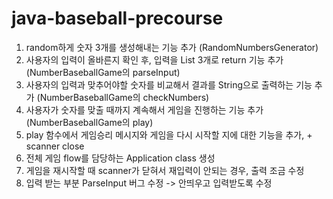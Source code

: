# java-baseball-precourse
1. random하게 숫자 3개를 생성해내는 기능 추가 (RandomNumbersGenerator)
2. 사용자의 입력이 올바른지 확인 후, 입력을 List<Integer> 3개로 return 기능 추가 (NumberBaseballGame의 parseInput)
3. 사용자의 입력과 맞추어야할 숫자를 비교해서 결과를 String으로 출력하는 기능 추가 (NumberBaseballGame의 checkNumbers)
4. 사용자가 숫자를 맞출 때까지 계속해서 게임을 진행하는 기능 추가 (NumberBaseballGame의 play)
5. play 함수에서 게임승리 메시지와 게임을 다시 시작할 지에 대한 기능을 추가, + scanner close
6. 전체 게임 flow를 담당하는 Application class 생성
7. 게임을 재시작할 때 scanner가 닫혀서 재입력이 안되는 경우, 출력 조금 수정
8. 입력 받는 부분 ParseInput 버그 수정 -> 안띄우고 입력받도록 수정